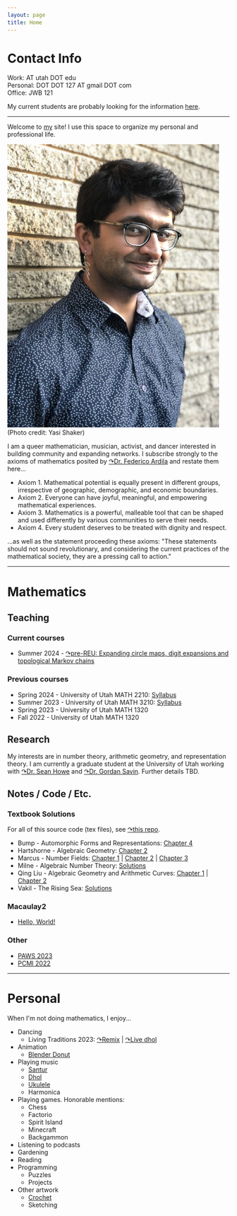 ```yaml
---
layout: page
title: Home
---
```


# Contact Info

Work: <firstinitial><last> AT utah DOT edu\
Personal: <first> DOT <last> DOT 127 AT gmail DOT com\
Office: JWB 121

My current students are probably looking for the information [here](#teaching).

---

Welcome to [my](aboutme.html) site! I use this space to organize my personal and professional life.

![Headshot](assets/img/headshot.jpg)  
(Photo credit: Yasi Shaker)

I am a queer mathematician, musician, activist, and dancer interested in building community and expanding networks. I subscribe strongly to the axioms of mathematics posited by [&#x21B7;Dr. Federico Ardila](https://fardila.com) and restate them here...

* Axiom 1. Mathematical potential is equally present in different groups, irrespective of geographic, demographic, and economic boundaries.
* Axiom 2. Everyone can have joyful, meaningful, and empowering mathematical experiences.
* Axiom 3. Mathematics is a powerful, malleable tool that can be shaped and used differently by various communities to serve their needs.
* Axiom 4. Every student deserves to be treated with dignity and respect.

...as well as the statement proceeding these axioms: "These statements should not sound revolutionary, and considering the current practices of the mathematical society, they are a pressing call to action."

---

# Mathematics

## Teaching

### Current courses

* Summer 2024 - [&#x21B7;pre-REU: Expanding circle maps, digit expansions and topological Markov chains](https://www.math.utah.edu/~vinhage/prereu24/materials/)

### Previous courses

* Spring 2024 - University of Utah MATH 2210: [Syllabus](assets/pdf/2024_2210_syllabus.pdf)
* Summer 2023 - University of Utah MATH 3210: [Syllabus](assets/pdf/2023_3210_syllabus.pdf)
* Spring 2023 - University of Utah MATH 1320
* Fall 2022 - University of Utah MATH 1320

## Research

My interests are in number theory, arithmetic geometry, and representation theory. I am currently a graduate student at the University of Utah working with [&#x21B7;Dr. Sean Howe](https://www.math.utah.edu/~howe/) and [&#x21B7;Dr. Gordan Savin](https://www.math.utah.edu/~savin/). Further details TBD.

## Notes / Code / Etc.

### Textbook Solutions

For all of this source code (tex files), see [&#x21B7;this repo](https://github.com/abhayg11/abhayg11.github.io/tree/main/assets/tex/).

* Bump - Automorphic Forms and Representations: [Chapter 4](assets/tex/bump/Chapter4.pdf)
* Hartshorne - Algebraic Geometry: [Chapter 2](assets/tex/hartshorne/Chapter2.pdf)
* Marcus - Number Fields: [Chapter 1](assets/tex/marcus/Chapter1.pdf) \| [Chapter 2](assets/tex/marcus/Chapter2.pdf) \| [Chapter 3](assets/tex/marcus/Chapter3.pdf)
* Milne - Algebraic Number Theory: [Solutions](assets/tex/milne_ant/Solutions.pdf)
* Qing Liu - Algebraic Geometry and Arithmetic Curves: [Chapter 1](assets/tex/qingliu/Chapter1.pdf) \| [Chapter 2](assets/tex/qingliu/Chapter2.pdf)
* Vakil - The Rising Sea: [Solutions](assets/tex/risingsea/main.pdf)

### Macaulay2

* [Hello, World!](macaulay2/helloworld.html)

### Other

* [PAWS 2023](assets/tex/paws23/)
* [PCMI 2022](pcmi22/)

---

# Personal

When I'm not doing mathematics, I enjoy...

* Dancing
	- Living Traditions 2023: [&#x21B7;Remix](https://youtu.be/eMaFJ0GUA7Y) \| [&#x21B7;Live dhol](https://youtu.be/Y2OWHEJIoe4)
* Animation
	- [Blender Donut](animation/donut.html)
* Playing music
    - [Santur](music/santur.html)
    - [Dhol](music/dhol.html)
    - [Ukulele](music/ukulele.html)
    - Harmonica
* Playing games. Honorable mentions:
    - Chess
    - Factorio
    - Spirit Island
    - Minecraft
    - Backgammon
* Listening to podcasts
* Gardening
* Reading
* Programming
	- Puzzles
	- Projects
* Other artwork
    - [Crochet](art/crochet.html)
	- Sketching
